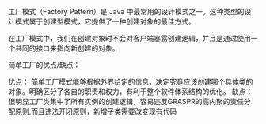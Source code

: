 工厂模式（Factory Pattern）是 Java 中最常用的设计模式之一。这种类型的设计模式属于创建型模式，它提供了一种创建对象的最佳方式。

在工厂模式中，我们在创建对象时不会对客户端暴露创建逻辑，并且是通过使用一个共同的接口来指向新创建的对象。

简单工厂的优点/缺点：

优点：
    简单工厂模式能够根据外界给定的信息，决定究竟应该创建哪个具体类的对象。明确区分了各自的职责和权力，有利于整个软件体系结构的优化。
缺点：
    很明显工厂类集中了所有实例的创建逻辑，容易违反GRASPR的高内聚的责任分配原则,而且违法开闭原则，新增子类需要改变现有代码
